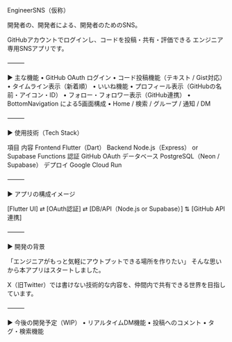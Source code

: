 

EngineerSNS（仮称）

開発者の、開発者による、開発者のためのSNS。

GitHubアカウントでログインし、コードを投稿・共有・評価できる
エンジニア専用SNSアプリです。

⸻

▶ 主な機能
	•	GitHub OAuth ログイン
	•	コード投稿機能（テキスト / Gist対応）
	•	タイムライン表示（新着順）
	•	いいね機能
	•	プロフィール表示（GitHubの名前・アイコン・ID）
	•	フォロー・フォロワー表示（GitHub連携）
	•	BottomNavigation による5画面構成
	•	Home / 検索 / グループ / 通知 / DM

⸻

▶ 使用技術（Tech Stack）

項目	内容
Frontend	Flutter（Dart）
Backend	Node.js（Express） or Supabase Functions
認証	GitHub OAuth
データベース	PostgreSQL（Neon / Supabase）
デプロイ	Google Cloud Run


⸻

▶ アプリの構成イメージ

[Flutter UI] ⇄ [OAuth認証] ⇄ [DB/API（Node.js or Supabase）]
                            ⇅
                    [GitHub API連携]


⸻

▶ 開発の背景

「エンジニアがもっと気軽にアウトプットできる場所を作りたい」
そんな思いから本アプリはスタートしました。

X（旧Twitter）では書けない技術的な内容を、仲間内で共有できる世界を目指しています。

⸻

▶ 今後の開発予定（WIP）
	•	リアルタイムDM機能
	•	投稿へのコメント
	•	タグ・検索機能
